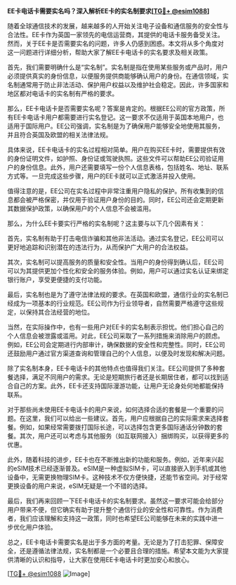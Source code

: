 **EE卡电话卡需要实名吗？深入解析EE卡的实名制要求[[TG💪+ @esim1088](https://t.me/s/esim1088)]**

随着全球通信技术的发展，越来越多的人开始关注电子设备和通信服务的安全性与合法性。EE卡作为英国一家领先的电信运营商，其提供的电话卡服务备受关注。然而，关于EE卡是否需要实名的问题，许多人仍感到困惑。本文将从多个角度对这一问题进行详细分析，帮助大家了解EE卡电话卡的实名要求及相关政策。

首先，我们需要明确什么是“实名制”。实名制是指在使用某些服务或产品时，用户必须提供真实的身份信息，以便服务提供商能够确认用户的身份。在通信领域，实名制通常用于防止非法活动、保护用户权益以及维护社会稳定。因此，许多国家和地区都对电话卡的实名制有严格的要求。

那么，EE卡电话卡是否需要实名呢？答案是肯定的。根据EE公司的官方政策，所有EE卡电话卡用户都需要进行实名登记。这一要求不仅适用于英国本地用户，也适用于国际用户。EE公司强调，实名制是为了确保用户能够安全地使用其服务，并且符合英国及欧盟的相关法律法规。

具体来说，EE卡电话卡的实名过程相对简单。用户在购买EE卡时，需要提供有效的身份证明文件，如护照、身份证或驾驶执照。这些文件可以帮助EE公司验证用户的身份信息。此外，用户还需要填写一份个人信息表格，包括姓名、地址、联系方式等。一旦完成这些步骤，用户的EE卡就可以正式激活并投入使用。

值得注意的是，EE公司在实名过程中非常注重用户隐私的保护。所有收集到的信息都会被严格保密，并仅用于验证用户身份的目的。同时，EE公司还会定期更新其数据保护政策，以确保用户的个人信息不会被滥用。

那么，为什么EE卡要实行严格的实名制呢？这主要与以下几个因素有关：

首先，实名制有助于打击电信诈骗和其他非法活动。通过实名登记，EE公司可以更好地追踪和识别潜在的违法行为，从而保护广大用户的合法权益。

其次，实名制可以提高服务的质量和安全性。当用户的身份得到确认后，EE公司可以为其提供更加个性化和安全的服务体验。例如，用户可以通过实名认证来绑定银行账户，享受更便捷的支付功能。

最后，实名制也是为了遵守法律法规的要求。在英国和欧盟，通信行业的实名制已经成为一项基本的行业规范。EE公司作为行业领导者，自然需要严格遵守这些规定，以保持其合法经营的地位。

当然，在实际操作中，也有一些用户对EE卡的实名制表示担忧。他们担心自己的个人信息会被泄露或滥用。对此，EE公司采取了一系列措施来消除用户的顾虑。例如，EE公司会定期进行内部审计，确保数据的安全性和完整性。同时，EE公司还鼓励用户通过官方渠道查询和管理自己的个人信息，以便及时发现和解决问题。

除了实名制本身，EE卡电话卡的其他特点也值得我们关注。EE公司提供了多种套餐选择，满足不同用户的需求。无论是短期旅行者还是长期居住者，都可以找到适合自己的方案。此外，EE卡还支持国际漫游功能，让用户无论身处何地都能保持联系。

对于那些尚未使用EE卡电话卡的用户来说，如何选择合适的套餐是一个重要的问题。在这里，我们可以给出一些建议。首先，用户应根据自己的实际需求来选择套餐。例如，如果经常需要拨打国际长途，可以选择包含更多国际通话分钟数的套餐。其次，用户还可以考虑与其他服务（如互联网接入）捆绑购买，以获得更多的优惠。

此外，随着科技的进步，EE卡也在不断推出新的功能和服务。例如，近年来兴起的eSIM技术已经逐渐普及。eSIM是一种虚拟SIM卡，可以直接嵌入到手机或其他设备中，无需更换物理SIM卡。这种技术不仅方便快捷，还能节省空间。对于经常更换设备的用户来说，eSIM无疑是一个不错的选择。

最后，我们再来回顾一下EE卡电话卡的实名制要求。虽然这一要求可能会给部分用户带来不便，但它确实有助于提升整个通信行业的安全性和可靠性。作为消费者，我们应该理解和支持这一政策，同时也希望EE公司能够在未来的实践中进一步优化用户体验。

总之，EE卡电话卡需要实名是出于多方面的考量。无论是为了打击犯罪、保障安全，还是遵循法律法规，实名制都是一个必要且合理的措施。希望本文能为大家提供清晰的认识和指导，让大家在使用EE卡电话卡时更加安心和放心。

[[TG💪+ @esim1088](https://t.me/s/esim1088) ![Image](https://i.postimg.cc/4NQfJmqS/Snipaste-2025-05-13-00-14-12.png)]
